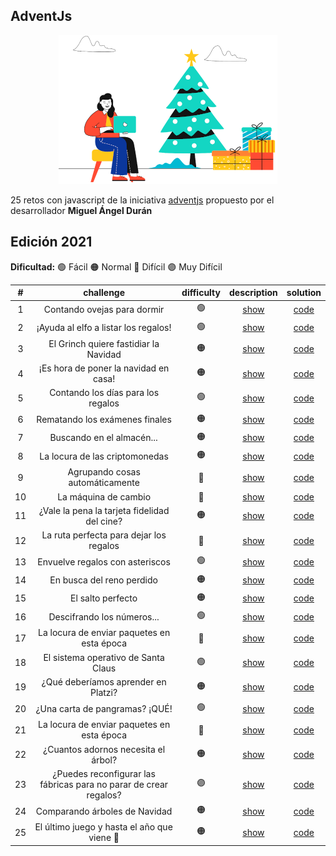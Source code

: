 ## AdventJs

<p align="center"> 
  <img src="./assets/adventjs-2021.png"/>
</p>

25 retos con javascript de la iniciativa [adventjs](https://adventjs.dev) propuesto por el desarrollador **Miguel Ángel Durán**

## Edición 2021

**Dificultad:** 🟢 Fácil 🟠 Normal 🔴 Difícil 🟣 Muy Difícil

|  #  |                             challenge                             | difficulty |                   description                   |            solution             |
| :-: | :---------------------------------------------------------------: | :--------: | :---------------------------------------------: | :-----------------------------: |
|  1  |                    Contando ovejas para dormir                    |     🟢     | [show](https://2021.adventjs.dev/challenges/01) | [code](challenges/01/README.md) |
|  2  |               ¡Ayuda al elfo a listar los regalos!                |     🟢     | [show](https://2021.adventjs.dev/challenges/02) | [code](challenges/02/README.md) |
|  3  |               El Grinch quiere fastidiar la Navidad               |     🟠     | [show](https://2021.adventjs.dev/challenges/03) | [code](challenges/03/README.md) |
|  4  |               ¡Es hora de poner la navidad en casa!               |     🟠     | [show](https://2021.adventjs.dev/challenges/04) | [code](challenges/04/README.md) |
|  5  |                Contando los días para los regalos                 |     🟢     | [show](https://2021.adventjs.dev/challenges/05) | [code](challenges/05/README.md) |
|  6  |                  Rematando los exámenes finales                   |     🟠     | [show](https://2021.adventjs.dev/challenges/06) | [code](challenges/06/README.md) |
|  7  |                     Buscando en el almacén...                     |     🟠     | [show](https://2021.adventjs.dev/challenges/07) | [code](challenges/07/README.md) |
|  8  |                  La locura de las criptomonedas                   |     🟠     | [show](https://2021.adventjs.dev/challenges/08) | [code](challenges/08/README.md) |
|  9  |                  Agrupando cosas automáticamente                  |     🔴     | [show](https://2021.adventjs.dev/challenges/09) | [code](challenges/09/README.md) |
| 10  |                       La máquina de cambio                        |     🔴     | [show](https://2021.adventjs.dev/challenges/10) | [code](challenges/10/README.md) |
| 11  |           ¿Vale la pena la tarjeta fidelidad del cine?            |     🟠     | [show](https://2021.adventjs.dev/challenges/11) | [code](challenges/11/README.md) |
| 12  |              La ruta perfecta para dejar los regalos              |     🔴     | [show](https://2021.adventjs.dev/challenges/12) | [code](challenges/12/README.md) |
| 13  |                  Envuelve regalos con asteriscos                  |     🟢     | [show](https://2021.adventjs.dev/challenges/13) | [code](challenges/13/README.md) |
| 14  |                     En busca del reno perdido                     |     🟠     | [show](https://2021.adventjs.dev/challenges/14) | [code](challenges/14/README.md) |
| 15  |                         El salto perfecto                         |     🟠     | [show](https://2021.adventjs.dev/challenges/15) | [code](challenges/15/README.md) |
| 16  |                    Descifrando los números...                     |     🟢     | [show](https://2021.adventjs.dev/challenges/16) | [code](challenges/16/README.md) |
| 17  |            La locura de enviar paquetes en esta época             |     🔴     | [show](https://2021.adventjs.dev/challenges/17) | [code](challenges/17/README.md) |
| 18  |                El sistema operativo de Santa Claus                |     🟢     | [show](https://2021.adventjs.dev/challenges/18) | [code](challenges/18/README.md) |
| 19  |                ¿Qué deberíamos aprender en Platzi?                |     🟠     | [show](https://2021.adventjs.dev/challenges/19) | [code](challenges/19/README.md) |
| 20  |                  ¿Una carta de pangramas? ¡QUÉ!                   |     🟢     | [show](https://2021.adventjs.dev/challenges/20) | [code](challenges/20/README.md) |
| 21  |            La locura de enviar paquetes en esta época             |     🔴     | [show](https://2021.adventjs.dev/challenges/21) | [code](challenges/21/README.md) |
| 22  |                ¿Cuantos adornos necesita el árbol?                |     🟠     | [show](https://2021.adventjs.dev/challenges/22) | [code](challenges/22/README.md) |
| 23  | ¿Puedes reconfigurar las fábricas para no parar de crear regalos? |     🟣     | [show](https://2021.adventjs.dev/challenges/23) | [code](challenges/23/README.md) |
| 24  |                   Comparando árboles de Navidad                   |     🟠     | [show](https://2021.adventjs.dev/challenges/24) | [code](challenges/24/README.md) |
| 25  |            El último juego y hasta el año que viene 👋            |     🟠     | [show](https://2021.adventjs.dev/challenges/25) | [code](challenges/25/README.md) |
